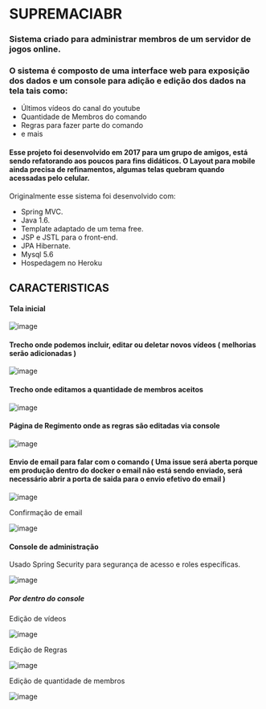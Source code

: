 # SUPREMACIABR

### Sistema criado para administrar membros de um servidor de jogos online. 

### O sistema é composto de uma interface web para exposição dos dados e um console para adição e edição dos dados na tela tais como:
  - Últimos vídeos do canal do youtube
  - Quantidade de Membros do comando
  - Regras para fazer parte do comando
  - e mais

#### Esse projeto foi desenvolvido em 2017 para um grupo de amigos, está sendo refatorando aos poucos para fins didáticos. O Layout para mobile ainda precisa de refinamentos, algumas telas quebram quando acessadas pelo celular.   

Originalmente esse sistema foi desenvolvido com:

- Spring MVC.
- Java 1.6.
- Template adaptado de um tema free. 
- JSP e JSTL para o front-end.
- JPA Hibernate.
- Mysql 5.6
- Hospedagem no Heroku

## CARACTERISTICAS
#### Tela inicial
![image](https://github.com/marcelomscode/supremaciabr/assets/136910133/8d31742f-3af0-4516-aee1-1faf45836f7b)


#### Trecho onde podemos incluir, editar ou deletar novos vídeos ( melhorias serão adicionadas )
![image](https://github.com/marcelomscode/supremaciabr/assets/136910133/10fa85fe-19aa-4097-9a3a-a681cbf8f808)

#### Trecho onde editamos a quantidade de membros aceitos
![image](https://github.com/marcelomscode/supremaciabr/assets/136910133/ff21ec49-04e7-479d-90be-27e8d2acd62c)


#### Página de Regimento onde as regras são editadas via console

![image](https://github.com/marcelomscode/supremaciabr/assets/136910133/aaf6efe8-a8bd-4d8a-9236-a388201a8f83)



#### Envio de email para falar com o comando ( Uma issue será aberta porque em produção dentro do docker o email não está sendo enviado, será necessário abrir a porta de saida para o envio efetivo do email )

![image](https://github.com/marcelomscode/supremaciabr/assets/136910133/081d7fc8-922c-4b1c-bfdb-f836e950fc75)


Confirmação de email 

![image](https://github.com/marcelomscode/supremaciabr/assets/136910133/225e6677-cc56-4d7d-bd12-7353c394dda9)


#### Console de administração

Usado Spring Security para segurança de acesso e roles específicas.

![image](https://github.com/marcelomscode/supremaciabr/assets/136910133/0591f504-ed76-4642-b83b-94f27d943fa3)

##### Por dentro do console

Edição de vídeos

![image](https://github.com/marcelomscode/supremaciabr/assets/136910133/4f77f86a-eb5a-403c-b87b-2501fd40aceb)

Edição de Regras

![image](https://github.com/marcelomscode/supremaciabr/assets/136910133/e6212659-215d-4e85-8cc0-0fee5501d233)


Edição de quantidade de membros

![image](https://github.com/marcelomscode/supremaciabr/assets/136910133/e66a6ccf-11dc-4453-bebf-1f37103e3d14)






